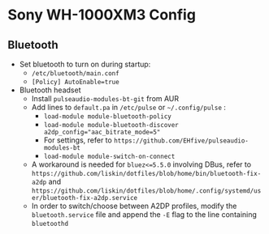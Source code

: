 # Sony WH-1000XM3 Config

## Bluetooth
- Set bluetooth to turn on during startup:
  - `/etc/bluetooth/main.conf`
  - `[Policy] AutoEnable=true`
- Bluetooth headset
  - Install `pulseaudio-modules-bt-git` from AUR
  - Add lines to `default.pa` in `/etc/pulse` or `~/.config/pulse` :
    - `load-module module-bluetooth-policy`
    - `load-module module-bluetooth-discover a2dp_config="aac_bitrate_mode=5"`
    - For settings, refer to `https://github.com/EHfive/pulseaudio-modules-bt`
    - `load-module module-switch-on-connect`
  - A workaround is needed for `bluez<=5.5.0` involving DBus, refer to 
    `https://github.com/liskin/dotfiles/blob/home/bin/bluetooth-fix-a2dp` and 
    `https://github.com/liskin/dotfiles/blob/home/.config/systemd/user/bluetooth-fix-a2dp.service`
  - In order to switch/choose between A2DP profiles, modify the 
    `bluetooth.service` file and append the `-E` flag to the line containing 
    `bluetoothd`
